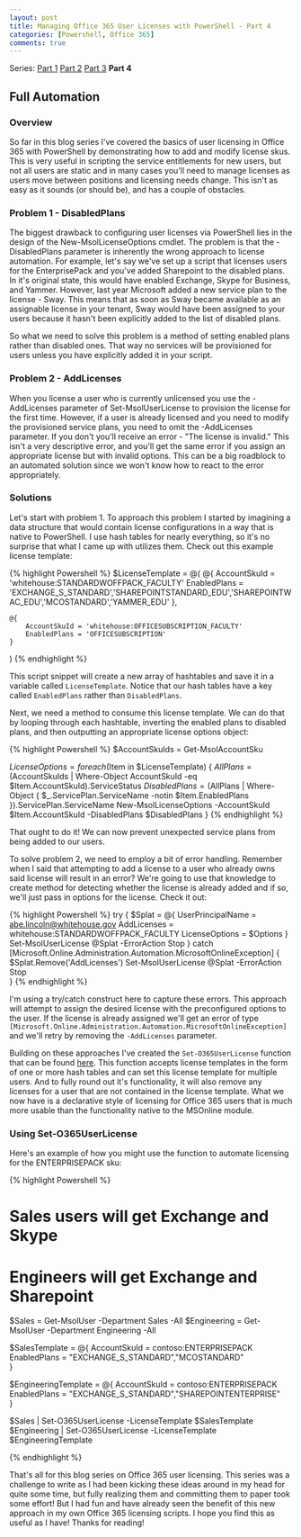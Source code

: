 ```yaml
---
layout: post
title: Managing Office 365 User Licenses with PowerShell - Part 4
categories: [Powershell, Office 365]
comments: true
---
```


[Part1]: /Office-365-Licensing-1/
[Part2]: /Office-365-Licensing-2/
[Part3]: /Office-365-Licensing-3/
[Part4]: /Office-365-Licensing-4/
[Gist]:  https://gist.github.com/mattmcnabb/13c0f230bde0359e4aeb5dad0de84712

Series: [Part 1][Part1] [Part 2][Part2] [Part 3][Part3] **Part 4**

## Full Automation

### Overview
So far in this blog series I've covered the basics of user licensing in Office 365 with PowerShell by demonstrating how to add and modify license skus. This is very useful in scripting the service entitlements for new users, but not all users are static and in many cases you'll need to manage licenses as users move between positions and licensing needs change. This isn't as easy as it sounds (or should be), and has a couple of obstacles.

### Problem 1 - DisabledPlans
The biggest drawback to configuring user licenses via PowerShell lies in the design of the New-MsolLicenseOptions cmdlet. The problem is that the -DisabledPlans parameter is inherently the wrong approach to license automation. For example, let's say we've set up a script that licenses users for the EnterprisePack and you've added Sharepoint to the disabled plans. In it's original state, this would have enabled Exchange, Skype for Business, and Yammer. However, last year Microsoft added a new service plan to the license - Sway. This means that as soon as Sway became available as an assignable license in your tenant, Sway would have been assigned to your users because it hasn't been explicitly added to the list of disabled plans.

So what we need to solve this problem is a method of setting enabled plans rather than disabled ones. That way no services will be provisioned for users unless you have explicitly added it in your script.

### Problem 2 - AddLicenses
When you license a user who is currently unlicensed you use the -AddLicenses parameter of Set-MsolUserLicense to provision the license for the first time. However, if a user is already licensed and you need to modify the provisioned service plans, you need to omit the -AddLicenses parameter. If you don't you'll receive an error - "The license is invalid." This isn't a very descriptive error, and you'll get the same error if you assign an appropriate license but with invalid options. This can be a big roadblock to an automated solution since we won't know how to react to the error appropriately.

### Solutions
Let's start with problem 1. To approach this problem I started by imagining a data structure that would contain license configurations in a way that is native to PowerShell. I use hash tables for nearly everything, so it's no surprise that what I came up with utilizes them. Check out this example license template:

{% highlight Powershell %}
$LicenseTemplate = @(
    @{
        AccountSkuId = 'whitehouse:STANDARDWOFFPACK_FACULTY'
        EnabledPlans = 'EXCHANGE_S_STANDARD','SHAREPOINTSTANDARD_EDU','SHAREPOINTWAC_EDU','MCOSTANDARD','YAMMER_EDU'
    },

    @{
        AccountSkuId = 'whitehouse:OFFICESUBSCRIPTION_FACULTY'
        EnabledPlans = 'OFFICESUBSCRIPTION'
    }
)
{% endhighlight %}

This script snippet will create a new array of hashtables and save it in a variable called `LicenseTemplate`. Notice that our hash tables have a key called `EnabledPlans` rather than `DisabledPlans`.

Next, we need a method to consume this license template. We can do that by looping through each hashtable, inverting the enabled plans to disabled plans, and then outputting an appropriate license options object:

{% highlight Powershell %}
$AccountSkuIds = Get-MsolAccountSku

$LicenseOptions = foreach ($Item in $LicenseTemplate)
{
    $AllPlans = ($AccountSkuIds | Where-Object AccountSkuId -eq $Item.AccountSkuId).ServiceStatus
    $DisabledPlans = ($AllPlans | Where-Object { $_.ServicePlan.ServiceName -notin $Item.EnabledPlans }).ServicePlan.ServiceName
    New-MsolLicenseOptions -AccountSkuId $Item.AccountSkuId -DisabledPlans $DisabledPlans
}
{% endhighlight %}

That ought to do it! We can now prevent unexpected service plans from being added to our users.

To solve problem 2, we need to employ a bit of error handling. Remember when I said that attempting to add a license to a user who already owns said license will result in an error? We're going to use that knowledge to create method for detecting whether the license is already added and if so, we'll just pass in options for the license. Check it out:

{% highlight Powershell %}
try
{
    $Splat = @{
        UserPrincipalName = abe.lincoln@whitehouse.gov
        AddLicenses       = whitehouse:STANDARDWOFFPACK_FACULTY
        LicenseOptions    = $Options
    }
    Set-MsolUserLicense @Splat -ErrorAction Stop
}
catch [Microsoft.Online.Administration.Automation.MicrosoftOnlineException]
{
    $Splat.Remove('AddLicenses')
    Set-MsolUserLicense @Splat -ErrorAction Stop   
}
{% endhighlight %}

I'm using a try/catch construct here to capture these errors. This approach will attempt to assign the desired license with the preconfigured options to the user. If the license is already assigned we'll get an error of type `[Microsoft.Online.Administration.Automation.MicrosoftOnlineException]` and we'll retry by removing the `-AddLicenses` parameter.

Building on these approaches I've created the `Set-O365UserLicense` function that can be found [here][Gist]. This function accepts license templates in the form of one or more hash tables and can set this license template for multiple users. And to fully round out it's functionality, it will also remove any licenses for a user that are not contained in the license template. What we now have is a declarative style of licensing for Office 365 users that is much more usable than the functionality native to the MSOnline module.

### Using Set-O365UserLicense
Here's an example of how you might use the function to automate licensing for the ENTERPRISEPACK sku:

{% highlight Powershell %}
# Sales users will get Exchange and Skype
# Engineers will get Exchange and Sharepoint

$Sales = Get-MsolUser -Department Sales -All
$Engineering = Get-MsolUser -Department Engineering -All

$SalesTemplate = @{
    AccountSkuId = contoso:ENTERPRISEPACK
    EnabledPlans = "EXCHANGE_S_STANDARD","MCOSTANDARD"    
}

$EngineeringTemplate = @{
    AccountSkuId = contoso:ENTERPRISEPACK
    EnabledPlans = "EXCHANGE_S_STANDARD","SHAREPOINTENTERPRISE"    
}

$Sales | Set-O365UserLicense -LicenseTemplate $SalesTemplate
$Engineering | Set-O365UserLicense -LicenseTemplate $EngineeringTemplate

{% endhighlight %}

That's all for this blog series on Office 365 user licensing. This series was a challenge to write as I had been kicking these ideas around in my head for quite some time, but fully realizing them and committing them to paper took some effort! But I had fun and have already seen the benefit of this new approach in my own Office 365 licensing scripts. I hope you find this as useful as I have! Thanks for reading! 
